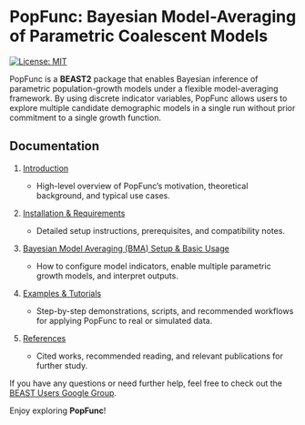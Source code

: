 # PopFunc: Bayesian Model-Averaging of Parametric Coalescent Models

[![License: MIT](https://img.shields.io/badge/license-MIT-green.svg)](LICENSE)

PopFunc is a **BEAST2** package that enables Bayesian inference of parametric population-growth models under a flexible model-averaging framework. By using discrete indicator variables, PopFunc allows users to explore multiple candidate demographic models in a single run without prior commitment to a single growth function.



## Documentation

1. [Introduction](./docs/Introduction.md)  
   - High-level overview of PopFunc’s motivation, theoretical background, and typical use cases.

2. [Installation & Requirements](./docs/Installation_and_requirements.md)  
   - Detailed setup instructions, prerequisites, and compatibility notes.
  
3. [Bayesian Model Averaging (BMA) Setup & Basic Usage](./docs/Bayesian_Model_Averaging_Setup.md)
   - How to configure model indicators, enable multiple parametric growth models, and interpret outputs.

6. [Examples & Tutorials](./docs/Examples_and_Tutorials.md)  
   - Step-by-step demonstrations, scripts, and recommended workflows for applying PopFunc to real or simulated data.

7. [References](./docs/references.md)  
   - Cited works, recommended reading, and relevant publications for further study.

If you have any questions or need further help, feel free to check out the [BEAST Users Google Group](https://groups.google.com/g/beast-users).

Enjoy exploring **PopFunc**!







